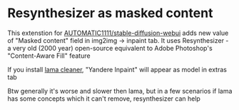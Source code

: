 # Resynthesizer as masked content

This extenstion for [AUTOMATIC1111/stable-diffusion-webui](https://github.com/AUTOMATIC1111/stable-diffusion-webui) adds new value of "Masked content" field in img2img -> inpaint tab. It uses Resynthesizer - a very old (2000 year) open-source equivalent to Adobe Photoshop's "Content-Aware Fill" feature

If you install [lama cleaner](https://github.com/light-and-ray/sd-webui-lama-cleaner-masked-content), "Yandere Inpaint" will appear as model in extras tab

Btw generally it's worse and slower then lama, but in a few scenarios if lama has some concepts which it can't remove, resynthesizer can help
